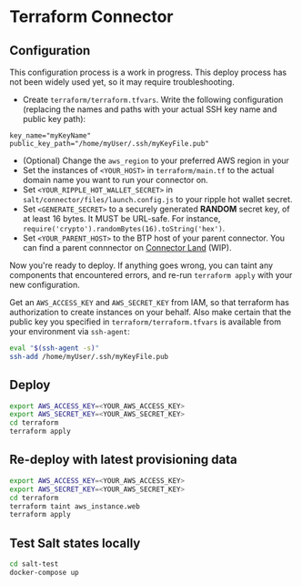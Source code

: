 # Terraform Connector

## Configuration

This configuration process is a work in progress. This deploy process has not been widely used yet, so it may require troubleshooting.

- Create `terraform/terraform.tfvars`. Write the following configuration (replacing the names and paths with your actual SSH key name and public key path):

```
key_name="myKeyName"
public_key_path="/home/myUser/.ssh/myKeyFile.pub"
```

- (Optional) Change the `aws_region` to your preferred AWS region in your 
- Set the instances of `<YOUR_HOST>` in `terraform/main.tf` to the actual domain name you want to run your connector on.
- Set `<YOUR_RIPPLE_HOT_WALLET_SECRET>` in `salt/connector/files/launch.config.js` to your ripple hot wallet secret.
- Set `<GENERATE_SECRET>` to a securely generated **RANDOM** secret key, of at least 16 bytes. It MUST be URL-safe. For instance, `require('crypto').randomBytes(16).toString('hex')`.
- Set `<YOUR_PARENT_HOST>` to the BTP host of your parent connector. You can find a parent connnector on [Connector Land](https://connector.land) (WIP).

Now you're ready to deploy. If anything goes wrong, you can taint any components that encountered errors, and re-run `terraform apply` with your new configuration.

Get an `AWS_ACCESS_KEY` and `AWS_SECRET_KEY` from IAM, so that terraform has authorization to create instances on your behalf. Also make certain that the public key you
specified in `terraform/terraform.tfvars` is available from your environment via `ssh-agent`:

```sh
eval "$(ssh-agent -s)"
ssh-add /home/myUser/.ssh/myKeyFile.pub
```

## Deploy

``` sh
export AWS_ACCESS_KEY=<YOUR_AWS_ACCESS_KEY>
export AWS_SECRET_KEY=<YOUR_AWS_SECRET_KEY>
cd terraform
terraform apply
```

## Re-deploy with latest provisioning data

``` sh
export AWS_ACCESS_KEY=<YOUR_AWS_ACCESS_KEY>
export AWS_SECRET_KEY=<YOUR_AWS_SECRET_KEY>
cd terraform
terraform taint aws_instance.web
terraform apply
```

## Test Salt states locally

``` sh
cd salt-test
docker-compose up
```
